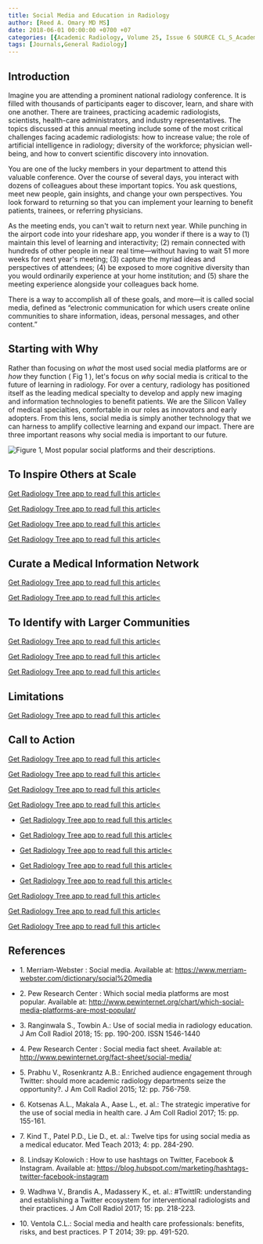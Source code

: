 ```yaml
---
title: Social Media and Education in Radiology
author: [Reed A. Omary MD MS]
date: 2018-06-01 00:00:00 +0700 +07
categories: [{Academic Radiology, Volume 25, Issue 6 SOURCE CL_S_AcademicRadiologyVolume25Issue6 1}]
tags: [Journals,General Radiology]
---
```

## Introduction

Imagine you are attending a prominent national radiology conference. It is filled with thousands of participants eager to discover, learn, and share with one another. There are trainees, practicing academic radiologists, scientists, health-care administrators, and industry representatives. The topics discussed at this annual meeting include some of the most critical challenges facing academic radiologists: how to increase value; the role of artificial intelligence in radiology; diversity of the workforce; physician well-being, and how to convert scientific discovery into innovation.

You are one of the lucky members in your department to attend this valuable conference. Over the course of several days, you interact with dozens of colleagues about these important topics. You ask questions, meet new people, gain insights, and change your own perspectives. You look forward to returning so that you can implement your learning to benefit patients, trainees, or referring physicians.

As the meeting ends, you can't wait to return next year. While punching in the airport code into your rideshare app, you wonder if there is a way to (1) maintain this level of learning and interactivity; (2) remain connected with hundreds of other people in near real time—without having to wait 51 more weeks for next year's meeting; (3) capture the myriad ideas and perspectives of attendees; (4) be exposed to more cognitive diversity than you would ordinarily experience at your home institution; and (5) share the meeting experience alongside your colleagues back home.

There is a way to accomplish all of these goals, and more—it is called social media, defined as “electronic communication for which users create online communities to share information, ideas, personal messages, and other content.”

## Starting with Why

Rather than focusing on _what_ the most used social media platforms are or _how_ they function (  Fig 1 ), let's focus on _why_ social media is critical to the future of learning in radiology. For over a century, radiology has positioned itself as the leading medical specialty to develop and apply new imaging and information technologies to benefit patients. We are the Silicon Valley of medical specialties, comfortable in our roles as innovators and early adopters. From this lens, social media is simply another technology that we can harness to amplify collective learning and expand our impact. There are three important reasons why social media is important to our future.

![Figure 1, Most popular social platforms and their descriptions.](https://storage.googleapis.com/dl.dentistrykey.com/clinical/SocialMediaandEducationinRadiology/0_1s20S1076633218300734.jpg)

## To Inspire Others at Scale

[Get Radiology Tree app to read full this article<](https://clinicalpub.com/app)

[Get Radiology Tree app to read full this article<](https://clinicalpub.com/app)

[Get Radiology Tree app to read full this article<](https://clinicalpub.com/app)

[Get Radiology Tree app to read full this article<](https://clinicalpub.com/app)

## Curate a Medical Information Network

[Get Radiology Tree app to read full this article<](https://clinicalpub.com/app)

[Get Radiology Tree app to read full this article<](https://clinicalpub.com/app)

## To Identify with Larger Communities

[Get Radiology Tree app to read full this article<](https://clinicalpub.com/app)

[Get Radiology Tree app to read full this article<](https://clinicalpub.com/app)

[Get Radiology Tree app to read full this article<](https://clinicalpub.com/app)

## Limitations

[Get Radiology Tree app to read full this article<](https://clinicalpub.com/app)

## Call to Action

[Get Radiology Tree app to read full this article<](https://clinicalpub.com/app)

[Get Radiology Tree app to read full this article<](https://clinicalpub.com/app)

[Get Radiology Tree app to read full this article<](https://clinicalpub.com/app)

[Get Radiology Tree app to read full this article<](https://clinicalpub.com/app)

- [Get Radiology Tree app to read full this article<](https://clinicalpub.com/app)

- [Get Radiology Tree app to read full this article<](https://clinicalpub.com/app)

- [Get Radiology Tree app to read full this article<](https://clinicalpub.com/app)

- [Get Radiology Tree app to read full this article<](https://clinicalpub.com/app)

- [Get Radiology Tree app to read full this article<](https://clinicalpub.com/app)


[Get Radiology Tree app to read full this article<](https://clinicalpub.com/app)

[Get Radiology Tree app to read full this article<](https://clinicalpub.com/app)

[Get Radiology Tree app to read full this article<](https://clinicalpub.com/app)

## References

- 1\. Merriam-Webster : Social media. Available at: https://www.merriam-webster.com/dictionary/social%20media

- 2\. Pew Research Center : Which social media platforms are most popular. Available at: http://www.pewinternet.org/chart/which-social-media-platforms-are-most-popular/

- 3\. Ranginwala S., Towbin A.: Use of social media in radiology education. J Am Coll Radiol 2018; 15: pp. 190-200. ISSN 1546-1440


- 4\. Pew Research Center : Social media fact sheet. Available at: http://www.pewinternet.org/fact-sheet/social-media/

- 5\. Prabhu V., Rosenkrantz A.B.: Enriched audience engagement through Twitter: should more academic radiology departments seize the opportunity?. J Am Coll Radiol 2015; 12: pp. 756-759.


- 6\. Kotsenas A.L., Makala A., Aase L., et. al.: The strategic imperative for the use of social media in health care. J Am Coll Radiol 2017; 15: pp. 155-161.


- 7\. Kind T., Patel P.D., Lie D., et. al.: Twelve tips for using social media as a medical educator. Med Teach 2013; 4: pp. 284-290.


- 8\. Lindsay Kolowich : How to use hashtags on Twitter, Facebook & Instagram. Available at: https://blog.hubspot.com/marketing/hashtags-twitter-facebook-instagram

- 9\. Wadhwa V., Brandis A., Madassery K., et. al.: #TwittIR: understanding and establishing a Twitter ecosystem for interventional radiologists and their practices. J Am Coll Radiol 2017; 15: pp. 218-223.


- 10\. Ventola C.L.: Social media and health care professionals: benefits, risks, and best practices. P T 2014; 39: pp. 491-520.